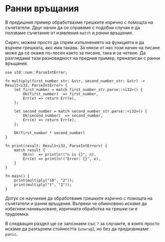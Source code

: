 # Ранни връщания

В предишния пример обработвахме грешките изрично с помощта на съчетатели. Друг
начин да се справяме с подобни случаи е да ползваме съчетание от изявления
`match` и *ранни връщания*.

Сиреч, можем просто да спрем изпълнението на функцията и да върнем грешката,
ако има такава. За някои от нас този начин на писане може да се окаже по-лесен
както за писане, така и за четене. Да разгледаме тази разновидност на предния
пример, пренаписан с ранни връщания.

```rust,editable
use std::num::ParseIntError;

fn multiply(first_number_str: &str, second_number_str: &str) -> Result<i32, ParseIntError> {
    let first_number = match first_number_str.parse::<i32>() {
        Ok(first_number)  => first_number,
        Err(e) => return Err(e),
    };

    let second_number = match second_number_str.parse::<i32>() {
        Ok(second_number)  => second_number,
        Err(e) => return Err(e),
    };

    Ok(first_number * second_number)
}

fn print(result: Result<i32, ParseIntError>) {
    match result {
        Ok(n)  => println!("n is {}", n),
        Err(e) => println!("Error: {}", e),
    }
}

fn main() {
    print(multiply("10", "2"));
    print(multiply("t", "2"));
}
```

Дотук се научихме да обработваме грешките изрично с помощта на съчетатели и
ранни връщания. Въпреки че обикновено искаме да избегнем паникьосване,
изричната обработка на грешки си е трудоемка.

В следващия раздел ще се запознаем със `?` за случаите, в които просто искаме да
разгърнем стойността (`unwrap`), но без да предизвикаме `panic`.
